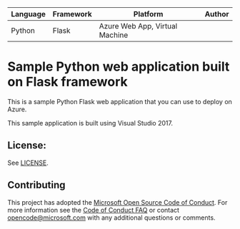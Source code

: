 | Language | Framework | Platform | Author |
| -------- | -------- |--------|--------|
| Python | Flask | Azure Web App, Virtual Machine| |


# Sample Python web application built on Flask framework

This is a sample Python Flask web application that you can use to deploy on Azure.

This sample application is built using Visual Studio 2017.

## License:

See [LICENSE](LICENSE).

## Contributing

This project has adopted the [Microsoft Open Source Code of Conduct](https://opensource.microsoft.com/codeofconduct/). For more information see the [Code of Conduct FAQ](https://opensource.microsoft.com/codeofconduct/faq/) or contact [opencode@microsoft.com](mailto:opencode@microsoft.com) with any additional questions or comments.

